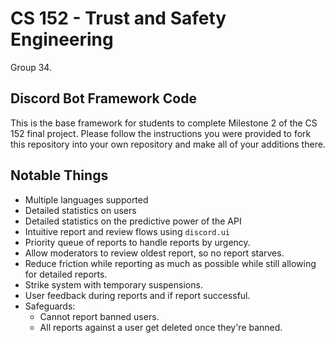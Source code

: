 # CS 152 - Trust and Safety Engineering

Group 34.

## Discord Bot Framework Code

This is the base framework for students to complete Milestone 2 of the CS 152 final project. Please follow the instructions you were provided to fork this repository into your own repository and make all of your additions there.

## Notable Things

- Multiple languages supported
- Detailed statistics on users
- Detailed statistics on the predictive power of the API
- Intuitive report and review flows using `discord.ui`
- Priority queue of reports to handle reports by urgency.
- Allow moderators to review oldest report, so no report starves.
- Reduce friction while reporting as much as possible while still allowing for detailed reports.
- Strike system with temporary suspensions.
- User feedback during reports and if report successful.
- Safeguards:
  - Cannot report banned users.
  - All reports against a user get deleted once they're banned.
